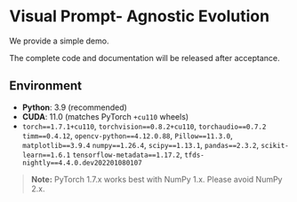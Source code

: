 # Visual Prompt- Agnostic Evolution

We provide a simple demo.

The complete code and documentation will be released after acceptance.

## Environment

- **Python**: 3.9 (recommended)
- **CUDA**: 11.0 (matches PyTorch `+cu110` wheels)
- `torch==1.7.1+cu110`, `torchvision==0.8.2+cu110`, `torchaudio==0.7.2`
`timm==0.4.12`, `opencv-python==4.12.0.88`, `Pillow==11.3.0`, `matplotlib==3.9.4`
`numpy==1.26.4`, `scipy==1.13.1`, `pandas==2.3.2`, `scikit-learn==1.6.1` 
`tensorflow-metadata==1.17.2`, `tfds-nightly==4.4.0.dev202201080107`

> **Note:** PyTorch 1.7.x works best with NumPy 1.x. Please avoid NumPy 2.x.
